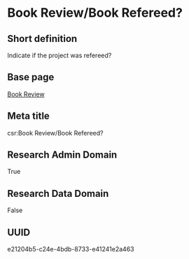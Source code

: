 # Book Review/Book Refereed?
## Short definition
Indicate if the project was refereed?
## Base page
[Book Review](../../Objects/Book%20Review.md)
## Meta title
csr:Book Review/Book Refereed?
## Research Admin Domain
True
## Research Data Domain
False
## UUID
e21204b5-c24e-4bdb-8733-e41241e2a463
